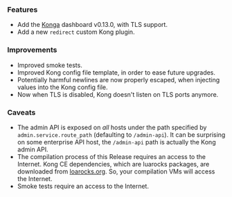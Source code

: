 ### Features

- Add the [Konga](https://github.com/pantsel/konga) dashboard v0.13.0, with TLS support.
- Add a new `redirect` custom Kong plugin.

### Improvements

- Improved smoke tests.
- Improved Kong config file template, in order to ease future upgrades.
- Potentially harmful newlines are now properly escaped, when injecting values into the Kong config file.
- Now when TLS is disabled, Kong doesn't listen on TLS ports anymore.

### Caveats

- The admin API is exposed on _all_ hosts under the path specified by `admin.service.route_path` (defaulting to `/admin-api`). It can be surprising on some enterprise API host, the `/admin-api` path is actually the Kong admin API.
- The compilation process of this Release requires an access to the Internet. Kong CE dependencies, which are luarocks packages, are downloaded from [loarocks.org](https://luarocks.org). So, your compilation VMs will access the Internet.
- Smoke tests require an access to the Internet.
